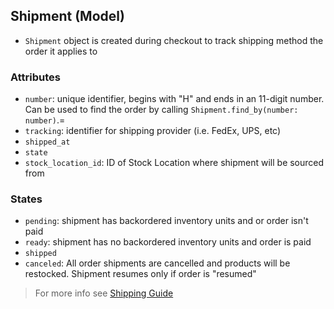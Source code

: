 ## Shipment (Model)
* `Shipment` object is created during checkout to track shipping method the order it applies to

### Attributes
* `number`: unique identifier, begins with "H" and ends in an 11-digit number. Can be used to find
the order by calling `Shipment.find_by(number: number)`.=
* `tracking`: identifier for shipping provider (i.e. FedEx, UPS, etc)
* `shipped_at`
* `state`
* `stock_location_id`: ID of Stock Location where shipment will be sourced from

### States
* `pending`: shipment has backordered inventory units and or order isn't paid
* `ready`: shipment has no backordered inventory units and order is paid
* `shipped`
* `canceled`: All order shipments are cancelled and products will be restocked. Shipment resumes
only if order is "resumed"

> For more info see [Shipping Guide](process_shipping.md)
